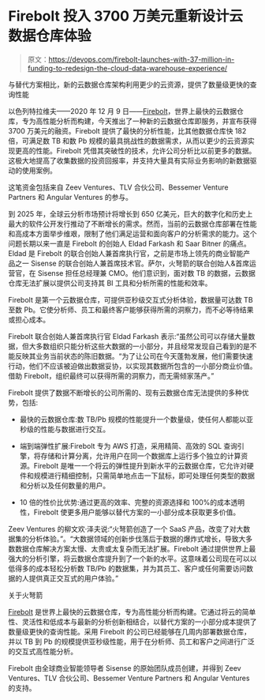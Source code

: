 # Firebolt 投入 3700 万美元重新设计云数据仓库体验

> 原文：<https://devops.com/firebolt-launches-with-37-million-in-funding-to-redesign-the-cloud-data-warehouse-experience/>

与替代方案相比，新的云数据仓库架构利用更少的云资源，提供了数量级更快的查询性能

以色列特拉维夫——2020 年 12 月 9 日——[Firebolt](https://siliconvpr-dot-yamm-track.appspot.com/Redirect?ukey=19aBHcEoXSnmmy8Uhe8wM_nYdac8UTjQmn96TCFtHtHA-0&key=YAMMID-15312839&link=https%3A%2F%2Fwww.firebolt.io%2F)，世界上最快的云数据仓库，专为高性能分析而构建，今天推出了一种新的云数据仓库即服务，并宣布获得 3700 万美元的融资。Firebolt 提供了最快的分析性能，比其他数据仓库快 182 倍，可满足数 TB 和数 Pb 规模的最具挑战性的数据需求，从而以更少的云资源实现更高的性能。Firebolt 凭借其突破性的技术，允许公司分析比以前更多的数据。这极大地提高了收集数据的投资回报率，并支持大量具有实际业务影响的新数据驱动的使用案例。

这笔资金包括来自 Zeev Ventures、TLV 合伙公司、Bessemer Venture Partners 和 Angular Ventures 的参与。

到 2025 年，全球云分析市场预计将增长到 650 亿美元，巨大的数字化和历史上最大的软件公开发行推动了不断增长的需求。然而，当前的云数据仓库部署在性能和高成本方面举步维艰，限制了他们满足运营和面向客户的分析需求的能力。这个问题长期以来一直是 Firebolt 的创始人 Eldad Farkash 和 Saar Bitner 的痛点。Eldad 是 Firebolt 的联合创始人兼首席执行官，之前是市场上领先的商业智能产品之一 Sisense 的联合创始人兼首席技术官。萨尔，火弩箭的联合创始人&首席运营官，在 Sisense 担任总经理兼 CMO。他们意识到，面对数 TB 的数据，云数据仓库无法扩展以提供公司支持其 BI 工具和分析所需的性能和效率。

Firebolt 是第一个云数据仓库，可提供亚秒级交互式分析体验，数据量可达数 TB 至数 Pb。它使分析师、员工和最终客户能够获得所需的洞察力，而不必等待结果或担心成本。

Firebolt 联合创始人兼首席执行官 Eldad Farkash 表示:“虽然公司可以存储大量数据，但大多数组织只能分析这些大数据的一小部分，并且经常发现自己看到的是不能反映其业务当前状态的陈旧数据。“为了让公司在今天蓬勃发展，他们需要快速行动，他们不应该被迫做出数据妥协，以实现其数据所包含的一小部分商业价值。借助 Firebolt，组织最终可以获得所需的洞察力，而无需倾家荡产。”

Firebolt 提供了数据不断增长的公司所需的、现有云数据仓库无法提供的多种优势，包括:

*   最快的云数据仓库:数 TB/Pb 规模的性能提升一个数量级，使任何人都能以亚秒级的性能与数据进行交互。

*   端到端弹性扩展:Firebolt 专为 AWS 打造，采用精简、高效的 SQL 查询引擎，将存储和计算分离，允许用户在同一个数据库上运行多个独立的计算资源。Firebolt 是唯一一个将云的弹性提升到新水平的云数据仓库，它允许对硬件和规模进行精细控制，只需简单地点击一下鼠标，即可处理任何类型的数据和分析以及任何数量的用户。

*   10 倍的性价比优势:通过更高的效率、完整的资源选择和 100%的成本透明性，Firebolt 使更多用户能够以替代方案的一小部分成本获取更多价值。

Zeev Ventures 的柳文欢·泽夫说:“火弩箭创造了一个 SaaS 产品，改变了对大数据集的分析体验。”。“大数据领域的创新步伐落后于数据的爆炸式增长，导致大多数数据仓库解决方案太慢、太贵或太复杂而无法扩展。Firebolt 通过提供世界上最强大的分析引擎，将云数据仓库提升到了一个新的水平。这意味着公司现在可以以低得多的成本轻松分析数 TB/Pb 的数据集，并为其员工、客户或任何需要访问数据的人提供真正交互式的用户体验。”

关于火弩箭

[Firebolt](https://siliconvpr-dot-yamm-track.appspot.com/Redirect?ukey=19aBHcEoXSnmmy8Uhe8wM_nYdac8UTjQmn96TCFtHtHA-0&key=YAMMID-15312839&link=https%3A%2F%2Fwww.firebolt.io%2F) 是世界上最快的云数据仓库，专为高性能分析而构建。它通过将云的简单性、灵活性和低成本与最新的分析创新相结合，以替代方案的一小部分成本提供了数量级更快的查询性能。采用 Firebolt 的公司已经能够在几周内部署数据仓库，并以 TB 到 Pb 的规模提供亚秒级性能，用于在分析师、员工和客户之间进行广泛的交互式高性能分析。

Firebolt 由全球商业智能领导者 Sisense 的原始团队成员创建，并得到 Zeev Ventures、TLV 合伙公司、Bessemer Venture Partners 和 Angular Ventures 的支持。
